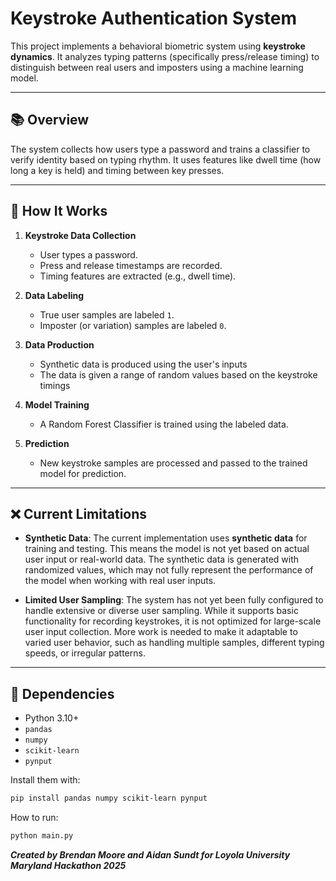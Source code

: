 # Keystroke Authentication System

This project implements a behavioral biometric system using **keystroke dynamics**. It analyzes typing patterns (specifically press/release timing) to distinguish between real users and imposters using a machine learning model.

---

## 📚 Overview

The system collects how users type a password and trains a classifier to verify identity based on typing rhythm. It uses features like dwell time (how long a key is held) and timing between key presses.

---

## 🧠 How It Works

1. **Keystroke Data Collection**
   - User types a password.
   - Press and release timestamps are recorded.
   - Timing features are extracted (e.g., dwell time).

2. **Data Labeling**
   - True user samples are labeled `1`.
   - Imposter (or variation) samples are labeled `0`.

3. **Data Production**
   - Synthetic data is produced using the user's inputs
   - The data is given a range of random values based on the keystroke timings
     
4. **Model Training**
   - A Random Forest Classifier is trained using the labeled data.

5. **Prediction**
   - New keystroke samples are processed and passed to the trained model for prediction.

---

## ❌ Current Limitations

- **Synthetic Data**: The current implementation uses **synthetic data** for training and testing. This means the model is not yet based on actual user input or real-world data. The synthetic data is generated with randomized values, which may not fully represent the performance of the model when working with real user inputs.
  
- **Limited User Sampling**: The system has not yet been fully configured to handle extensive or diverse user sampling. While it supports basic functionality for recording keystrokes, it is not optimized for large-scale user input collection. More work is needed to make it adaptable to varied user behavior, such as handling multiple samples, different typing speeds, or irregular patterns.

---

## 🐍 Dependencies

- Python 3.10+
- `pandas`
- `numpy`
- `scikit-learn`
- `pynput`

Install them with:

```bash
pip install pandas numpy scikit-learn pynput
```
How to run:

```bash
python main.py
```

***Created by Brendan Moore and Aidan Sundt for Loyola University Maryland Hackathon 2025***
